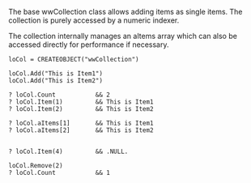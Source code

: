 ﻿The base wwCollection class allows adding items as single items. The collection is purely accessed by a numeric indexer.

The collection internally manages an aItems array which can also be accessed directly for performance if necessary.

```foxpro
loCol = CREATEOBJECT("wwCollection")

loCol.Add("This is Item1")
loCol.Add("This is Item2")

? loCol.Count           && 2
? loCol.Item(1)         && This is Item1
? loCol.Item(2)         && This is Item2

? loCol.aItems[1]       && This is Item1
? loCol.aItems[2]       && This is Item2


? loCol.Item(4)         && .NULL.

loCol.Remove(2)
? loCol.Count           && 1
```